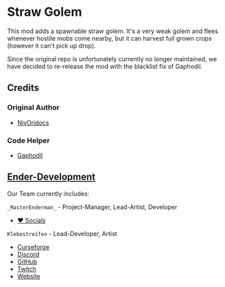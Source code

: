 # Straw Golem

This mod adds a spawnable straw golem. It's a very weak golem and flees whenever hostile mobs come nearby, but it can harvest full grown crops (however it can't pick up drop).

Since the original repo is unfortunately currently no longer maintained, we have decided to re-release the mod with the blacklist fix of Gaphodil.

## Credits

### Original Author

* [NivOridocs](https://github.com/NivOridocs)

### Code Helper

* [Gaphodil](https://github.com/Gaphodil)

## [Ender-Development](https://github.com/Ender-Development)

Our Team currently includes:

`_MasterEnderman_` - Project-Manager, Lead-Artist, Developer

* [♥ Socials](https://ender.bio.link)

`Klebestreifen` - Lead-Developer, Artist

* [Curseforge](https://www.curseforge.com/members/klebe0815/projects)
* [Discord](https://discord.gg/nva5gGt)
* [GitHub](https://github.com/Klebestreifen)
* [Twitch](https://www.twitch.tv/klebe0815)
* [Website](https://klebe.io/)
